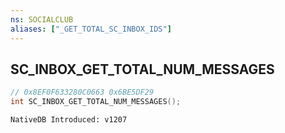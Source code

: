 ```yaml
---
ns: SOCIALCLUB
aliases: ["_GET_TOTAL_SC_INBOX_IDS"]
---
```

## SC_INBOX_GET_TOTAL_NUM_MESSAGES

```c
// 0x8EF0F633280C0663 0x6BE5DF29
int SC_INBOX_GET_TOTAL_NUM_MESSAGES();
```

```
NativeDB Introduced: v1207
```

